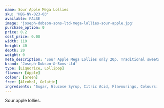 ```yaml
---
name: Sour Apple Mega Lollies
sku: 'HBG-NV-023-03'
available: FALSE
image: 'joseph-dobson-sons-ltd-mega-lollies-sour-apple.jpg'
purchase_option: 0
price: 0.2
cost_price: 0.08
width: 110
height: 40
depth: 20
weight: 0
meta_description: 'Sour Apple Mega Lollies only 20p. Traditional sweets and more at Humbugs Confectionery Store. Specialists in satisfying your sweet tooth!'
brand: 'Joseph-Dobson-&-Sons-Ltd'
type: [Liquorice, Lollipop]
flavour: [Apple]
colour: [Green]
free: [Alcohol, Gelatin]
ingredients: 'Sugar, Glucose Syrup, Citric Acid, Flavourings, Colours: E-102, E-142. Contains Sulphates. '
---
```

Sour apple lollies.